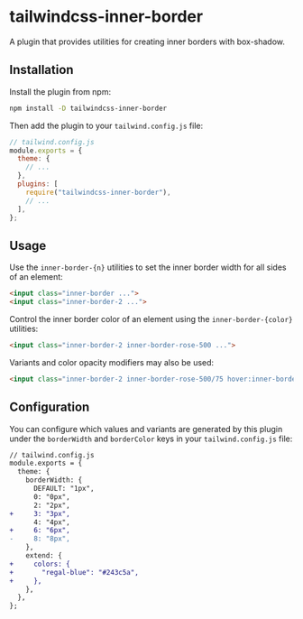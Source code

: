 # tailwindcss-inner-border

A plugin that provides utilities for creating inner borders with box-shadow.

## Installation

Install the plugin from npm:

```sh
npm install -D tailwindcss-inner-border
```

Then add the plugin to your `tailwind.config.js` file:

```js
// tailwind.config.js
module.exports = {
  theme: {
    // ...
  },
  plugins: [
    require("tailwindcss-inner-border"),
    // ...
  ],
};
```

## Usage

Use the `inner-border-{n}` utilities to set the inner border width for all sides of an element:

<!-- prettier-ignore-start -->
```html
<input class="inner-border ...">
<input class="inner-border-2 ...">
```
<!-- prettier-ignore-end -->

Control the inner border color of an element using the `inner-border-{color}` utilities:

<!-- prettier-ignore-start -->
```html
<input class="inner-border-2 inner-border-rose-500 ...">
```
<!-- prettier-ignore-end -->

Variants and color opacity modifiers may also be used:

<!-- prettier-ignore-start -->
```html
<input class="inner-border-2 inner-border-rose-500/75 hover:inner-border-rose-500 ...">
```
<!-- prettier-ignore-end -->

## Configuration

You can configure which values and variants are generated by this plugin under the `borderWidth` and `borderColor` keys in your `tailwind.config.js` file:

```diff
// tailwind.config.js
module.exports = {
  theme: {
    borderWidth: {
      DEFAULT: "1px",
      0: "0px",
      2: "2px",
+     3: "3px",
      4: "4px",
+     6: "6px",
-     8: "8px",
    },
    extend: {
+     colors: {
+       "regal-blue": "#243c5a",
+     },
    },
  },
};
```
